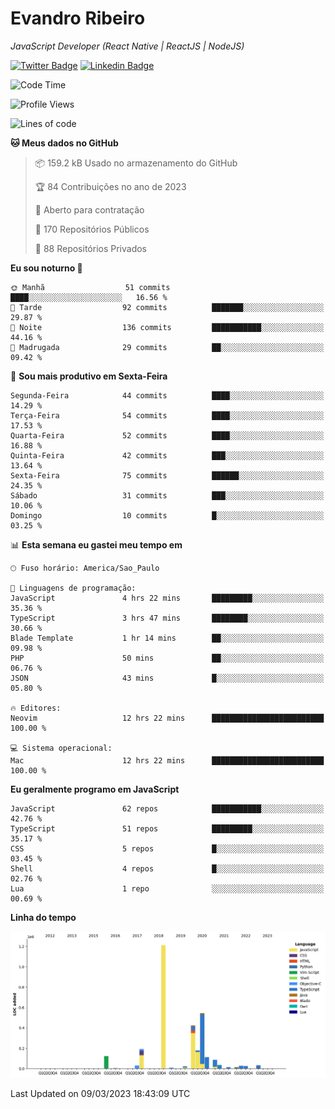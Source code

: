 # Evandro **Ribeiro**

*JavaScript Developer (React Native | ReactJS | NodeJS)*

[![Twitter Badge](https://img.shields.io/badge/-@ribeiroevandro-201B2D?style=flat-square&labelColor=201B2D&logo=twitter&logoColor=white&link=https://twitter.com/ribeiroevandro)](https://twitter.com/ribeiroevandro) 
[![Linkedin Badge](https://img.shields.io/badge/-Evandro%20Ribeiro-201B2D?style=flat-square&logo=Linkedin&logoColor=white&link=https://www.linkedin.com/in/ribeiroevandro)](https://www.linkedin.com/in/ribeiroevandro) 


<!--START_SECTION:waka-->
![Code Time](http://img.shields.io/badge/Code%20Time-3%2C143%20hrs%202%20mins-blue)

![Profile Views](http://img.shields.io/badge/Visualizac%C3%B5es%20do%20perfil-45-blue)

![Lines of code](https://img.shields.io/badge/Desde%20o%20Hello%20World%20eu%20escrevi-2.8%20million%20linhas%20de%20c%C3%B3digo-blue)

**🐱 Meus dados no GitHub** 

> 📦 159.2 kB Usado no armazenamento do GitHub 
 > 
> 🏆 84 Contribuições no ano de 2023
 > 
> 💼 Aberto para contratação
 > 
> 📜 170 Repositórios Públicos 
 > 
> 🔑 88 Repositórios Privados 
 > 
**Eu sou noturno 🦉** 

```text
🌞 Manhã                  51 commits          ████░░░░░░░░░░░░░░░░░░░░░   16.56 % 
🌆 Tarde                  92 commits          ███████░░░░░░░░░░░░░░░░░░   29.87 % 
🌃 Noite                  136 commits         ███████████░░░░░░░░░░░░░░   44.16 % 
🌙 Madrugada              29 commits          ██░░░░░░░░░░░░░░░░░░░░░░░   09.42 % 
```
📅 **Sou mais produtivo em Sexta-Feira** 

```text
Segunda-Feira            44 commits          ████░░░░░░░░░░░░░░░░░░░░░   14.29 % 
Terça-Feira              54 commits          ████░░░░░░░░░░░░░░░░░░░░░   17.53 % 
Quarta-Feira             52 commits          ████░░░░░░░░░░░░░░░░░░░░░   16.88 % 
Quinta-Feira             42 commits          ███░░░░░░░░░░░░░░░░░░░░░░   13.64 % 
Sexta-Feira              75 commits          ██████░░░░░░░░░░░░░░░░░░░   24.35 % 
Sábado                   31 commits          ███░░░░░░░░░░░░░░░░░░░░░░   10.06 % 
Domingo                  10 commits          █░░░░░░░░░░░░░░░░░░░░░░░░   03.25 % 
```


📊 **Esta semana eu gastei meu tempo em** 

```text
🕑︎ Fuso horário: America/Sao_Paulo

💬 Linguagens de programação: 
JavaScript               4 hrs 22 mins       █████████░░░░░░░░░░░░░░░░   35.36 % 
TypeScript               3 hrs 47 mins       ████████░░░░░░░░░░░░░░░░░   30.66 % 
Blade Template           1 hr 14 mins        ██░░░░░░░░░░░░░░░░░░░░░░░   09.98 % 
PHP                      50 mins             ██░░░░░░░░░░░░░░░░░░░░░░░   06.76 % 
JSON                     43 mins             █░░░░░░░░░░░░░░░░░░░░░░░░   05.80 % 

🔥 Editores: 
Neovim                   12 hrs 22 mins      █████████████████████████   100.00 % 

💻 Sistema operacional: 
Mac                      12 hrs 22 mins      █████████████████████████   100.00 % 
```

**Eu geralmente programo em JavaScript** 

```text
JavaScript               62 repos            ███████████░░░░░░░░░░░░░░   42.76 % 
TypeScript               51 repos            █████████░░░░░░░░░░░░░░░░   35.17 % 
CSS                      5 repos             █░░░░░░░░░░░░░░░░░░░░░░░░   03.45 % 
Shell                    4 repos             █░░░░░░░░░░░░░░░░░░░░░░░░   02.76 % 
Lua                      1 repo              ░░░░░░░░░░░░░░░░░░░░░░░░░   00.69 % 
```



**Linha do tempo**

![Lines of Code chart](https://raw.githubusercontent.com/ribeiroevandro/ribeiroevandro/main/assets/bar_graph.png)


 Last Updated on 09/03/2023 18:43:09 UTC
<!--END_SECTION:waka-->
